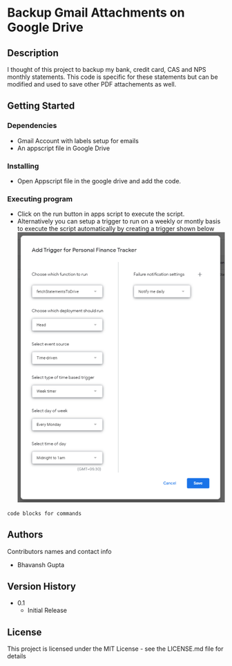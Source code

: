 # Backup Gmail Attachments on Google Drive

## Description

I thought of this project to backup my bank, credit card, CAS and NPS monthly statements. This code is specific for these statements but can be modified and used to save other PDF attachements as well.

## Getting Started

### Dependencies

-   Gmail Account with labels setup for emails
-   An appscript file in Google Drive

### Installing

-   Open Appscript file in the google drive and add the code.

### Executing program

-   Click on the run button in apps script to execute the script.
-   Alternatively you can setup a trigger to run on a weekly or montly basis to execute the script automatically by creating a trigger shown below
    ![Create Trigger](image/Readme/1697969197835.png)

```
code blocks for commands
```

## Authors

Contributors names and contact info

-   Bhavansh Gupta

## Version History

-   0.1
    -   Initial Release

## License

This project is licensed under the MIT License - see the LICENSE.md file for details
